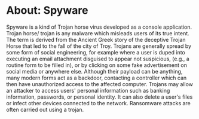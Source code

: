 # About: Spyware
Spyware is a kind of Trojan horse virus developed as a console application. Trojan horse/ trojan is any malware which misleads users of its true intent. The term is derived from the Ancient Greek story of the deceptive Trojan Horse that led to the fall of the city of Troy. 
Trojans are generally spread by some form of social engineering, for example where a user is duped into executing an email attachment disguised to appear not suspicious, (e.g., a routine form to be filled in), or by clicking on some fake advertisement on social media or anywhere else. Although their payload can be anything, many modern forms act as a backdoor, contacting a controller which can then have unauthorized access to the affected computer. Trojans may allow an attacker to access users' personal information such as banking information, passwords, or personal identity. It can also delete a user's files or infect other devices connected to the network. Ransomware attacks are often carried out using a trojan.
